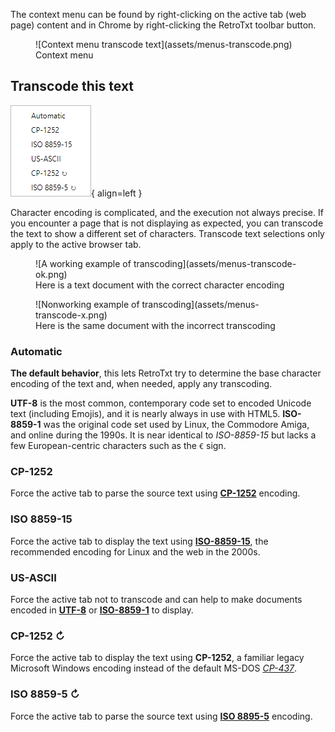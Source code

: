 The context menu can be found by right-clicking on the active tab (web page) content and in Chrome by right-clicking the RetroTxt toolbar button.

<figure markdown>
  ![Context menu transcode text](assets/menus-transcode.png)
  <figcaption>Context menu</figcaption>
</figure>

## Transcode this text

![Transcode text submenu](assets/menus-transcode-small.png){ align=left }

Character encoding is complicated, and the execution not always precise. If you encounter a page that is not displaying as expected, you can transcode the text to show a different set of characters. Transcode text selections only apply to the active browser tab.

<figure markdown>
  ![A working example of transcoding](assets/menus-transcode-ok.png)
  <figcaption>Here is a text document with the correct character encoding</figcaption>
</figure>

<figure markdown>
  ![Nonworking example of transcoding](assets/menus-transcode-x.png)
  <figcaption>Here is the same document with the incorrect transcoding</figcaption>
</figure>

### Automatic

**The default behavior**, this lets RetroTxt try to determine the base character encoding of the text and, when needed, apply any transcoding.

**UTF-8** is the most common, contemporary code set to encoded Unicode text (including Emojis), and it is nearly always in use with HTML5. **ISO-8859-1** was the original code set used by Linux, the Commodore Amiga, and online during the 1990s. It is near identical to _ISO-8859-15_ but lacks a few European-centric characters such as the `€` sign.

### CP-1252

Force the active tab to parse the source text using [**CP-1252**](https://en.wikipedia.org/wiki/Windows-1252) encoding.

### ISO 8859-15

Force the active tab to display the text using [**ISO-8859-15**](https://en.wikipedia.org/wiki/ISO/IEC_8859-15), the recommended encoding for Linux and the web in the 2000s.

### US-ASCII

Force the active tab not to transcode and can help to make documents encoded in
[**UTF-8**](https://en.wikipedia.org/wiki/UTF-8) or [**ISO-8859-1**](https://en.wikipedia.org/wiki/ISO/IEC_8859-1) to display.

### CP-1252 ↻

Force the active tab to display the text using **CP-1252**, a familiar legacy Microsoft Windows encoding instead of the default MS-DOS [_CP-437_](https://en.wikipedia.org/wiki/Code_page_437).

### ISO 8859-5 ↻

Force the active tab to parse the source text using [**ISO 8895-5**](https://en.wikipedia.org/wiki/ISO/IEC_8859-5) encoding.
